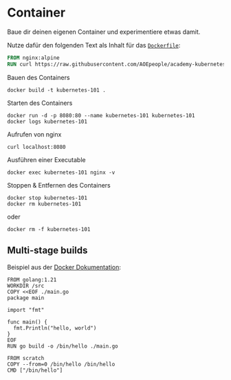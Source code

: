 # Container

Baue dir deinen eigenen Container und experimentiere etwas damit.

Nutze dafür den folgenden Text als Inhalt für das [`Dockerfile`](Dockerfile):

```dockerfile
FROM nginx:alpine
RUN curl https://raw.githubusercontent.com/AOEpeople/academy-kubernetes-101/main/container/index.html > /usr/share/nginx/html/index.html
```

Bauen des Containers

```shell
docker build -t kubernetes-101 .
```

Starten des Containers

```shell
docker run -d -p 8080:80 --name kubernetes-101 kubernetes-101
docker logs kubernetes-101
```

Aufrufen von nginx

```shell
curl localhost:8080
```

Ausführen einer Executable

```shell
docker exec kubernetes-101 nginx -v
```

Stoppen & Entfernen des Containers

```shell
docker stop kubernetes-101
docker rm kubernetes-101
```

oder

```shell
docker rm -f kubernetes-101
```

## Multi-stage builds

Beispiel aus der [Docker Dokumentation](https://docs.docker.com/build/building/multi-stage/):

```
FROM golang:1.21
WORKDIR /src
COPY <<EOF ./main.go
package main

import "fmt"

func main() {
  fmt.Println("hello, world")
}
EOF
RUN go build -o /bin/hello ./main.go

FROM scratch
COPY --from=0 /bin/hello /bin/hello
CMD ["/bin/hello"]
```
